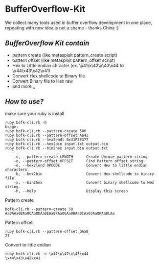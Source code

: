 BufferOverflow-Kit
==================

We collect many tools used in buffer overflow development in one place, repeating with new idea is not a shame - thanks China :)


*BufferOverflow Kit contain*
-----------------------------
* pattern create (like metasploit pattern_create script)
* pattern offset (like metasploit pattern_offset script)
* Hex to Little endian chracter (ex. \x41\x\42\x\43\x44 to \x44\x43\x42\x41)
* Convert Hex shellcode to Binary file
* Convert Binary file to Hex raw
* and more ,,

*How to use?*
--------------
make sure your ruby is install

	ruby bofk-cli.rb -h
	Usage:
	ruby bofk-cli.rb --pattern-create 500
	ruby bofk-cli.rb --pattern-offset Aa4Z
	ruby bofk-cli.rb --hex2endl 0x41F2E377
	ruby bofk-cli.rb --hex2bin input.txt output.bin
	ruby bofk-cli.rb --bin2hex input.bin output.txt
	
	    -c, --pattern-create LENGTH      Create Unique pattern string
	    -o, --pattern-offset OFFSET      Find Pattern offset string.
	    -e, --hex2lend OPCODE            Convert Hex to little endian characters.
	    -b, --hex2bin                    Convert Hex shellcode to binary file.
	    -x, --bin2hex                    Convert binary shellcode to Hex string.
	    -h, --help                       Display this screen 

Pattern create 

	bofk-cli.rb --pattern-create 50
	Aa0AAa0BAa0CAa0DAa0EAa0FAa0GAa0HAa0IAa0JAa0KAa0LAa

Pattern offset

	ruby bofk-cli.rb --pattern-offset GAa0
	27

Convert to little endian

	ruby bofk-cli.rb -e \x41\x\42\x\43\x44
	\x44\x43\x42\x41

